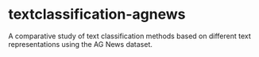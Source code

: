 # textclassification-agnews
A comparative study of text classification methods based on different text representations using the AG News dataset.
